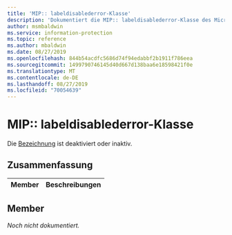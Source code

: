 ```yaml
---
title: 'MIP:: labeldisablederror-Klasse'
description: 'Dokumentiert die MIP:: labeldisablederror-Klasse des Microsoft Information Protection (MIP) SDK.'
author: msmbaldwin
ms.service: information-protection
ms.topic: reference
ms.author: mbaldwin
ms.date: 08/27/2019
ms.openlocfilehash: 844b54acdfc5686d74f94edabbf2b1911f786eea
ms.sourcegitcommit: 1499790746145d40d667d138baa6e18598421f0e
ms.translationtype: MT
ms.contentlocale: de-DE
ms.lasthandoff: 08/27/2019
ms.locfileid: "70054639"
---
```

# <a name="class-miplabeldisablederror"></a>MIP:: labeldisablederror-Klasse 
Die [Bezeichnung](class_mip_label.md) ist deaktiviert oder inaktiv.
  
## <a name="summary"></a>Zusammenfassung
 Member                        | Beschreibungen                                
--------------------------------|---------------------------------------------
  
## <a name="members"></a>Member
_Noch nicht dokumentiert._
